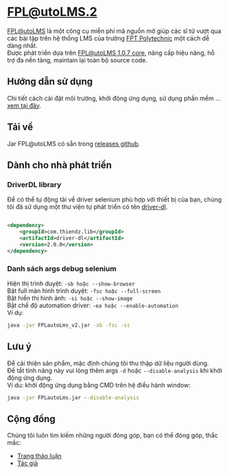 # FPL@utoLMS.2

[FPL@utoLMS](https://github.com/PhamHuyThien/fpl-auto-lms-2) là một công cụ miễn phí mã nguồn mở giúp các sĩ tử vượt qua
các bài tập trên hệ thống LMS của trường [FPT Polytechnic](https://caodang.fpt.edu.vn/) một cách dễ dàng nhất.  
Được phát triển dựa trên [FPL@utoLMS 1.0.7 core](https://github.com/PhamHuyThien/fpl-auto-lms), nâng cấp hiệu năng, hỗ
trợ đa nền tảng, maintain lại toàn bộ source code.

## Hướng dẫn sử dụng

Chi tiết cách cài đặt môi trường, khởi động ứng dụng, sử dụng phần mềm
... [xem tại đây](https://www.youtube.com/watch?v=TYhdLhFD3j8).

## Tải về

Jar FPL@utoLMS có sẵn trong [releases github](https://github.com/PhamHuyThien/fpl-auto-lms-2/releases).

## Dành cho nhà phát triển

### DriverDL library

Để có thể tự động tải về driver selenium phù hợp với thiết bị của bạn, chúng tôi đã sử dụng một thư viện tự phát triển
có tên [driver-dl]().

```xml

<dependency>
    <groupId>com.thiendz.lib</groupId>
    <artifactId>driver-dl</artifactId>
    <version>2.0.0</version>
</dependency>
```

### Danh sách args debug selenium

Hiện thị trình duyệt: `-sb hoặc --show-browser`  
Bật full màn hình trình duyệt: `-fsc hoặc --full-screen`  
Bật hiển thị hình ảnh: `-si hoặc --show-image`  
Bật chế độ automation driver: `-ea hoặc --enable-automation`  
Ví dụ:

```cmd
java -jar FPLautoLms_v2.jar -sb -fsc -si
```

## Lưu ý

Để cải thiện sản phẩm, mặc định chúng tôi thu thập dữ liệu người dùng.  
Để tắt tính năng này vui lòng thêm args `-d` hoặc `--disable-analysis` khi khởi động ứng dụng.  
Ví du: khởi động ứng dụng bằng CMD trên hệ điều hành window:

```cmd
java -jar FPLautoLms.jar --disable-analysis
```

## Cộng đồng

Chúng tôi luôn tìm kiếm những người đóng góp, bạn có thể đóng góp, thắc mắc:

- [Trang thảo luận](https://www.facebook.com/210874576940463)
- [Tác giả](https://fb.com/thiendz.systemerror)